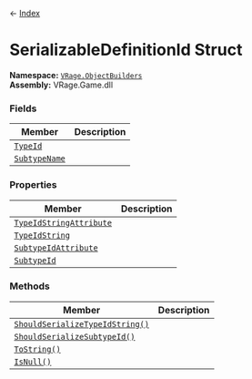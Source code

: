 ← [Index](ApiIndex)
# SerializableDefinitionId Struct
**Namespace:** [`VRage.ObjectBuilders`](VRage.ObjectBuilders)  
**Assembly:** VRage.Game.dll  
### Fields
|Member|Description|
|---|---|
|[`TypeId`](VRage.ObjectBuilders.TypeId)||
|[`SubtypeName`](VRage.ObjectBuilders.SubtypeName)||
### Properties
|Member|Description|
|---|---|
|[`TypeIdStringAttribute`](VRage.ObjectBuilders.TypeIdStringAttribute)||
|[`TypeIdString`](VRage.ObjectBuilders.TypeIdString)||
|[`SubtypeIdAttribute`](VRage.ObjectBuilders.SubtypeIdAttribute)||
|[`SubtypeId`](VRage.ObjectBuilders.SubtypeId)||
### Methods
|Member|Description|
|---|---|
|[`ShouldSerializeTypeIdString()`](VRage.ObjectBuilders.ShouldSerializeTypeIdString)||
|[`ShouldSerializeSubtypeId()`](VRage.ObjectBuilders.ShouldSerializeSubtypeId)||
|[`ToString()`](VRage.ObjectBuilders.ToString)||
|[`IsNull()`](VRage.ObjectBuilders.IsNull)||
